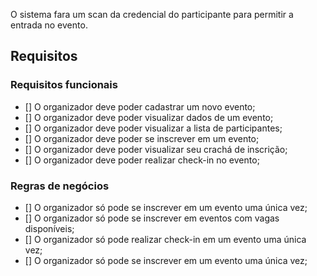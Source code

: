 O sistema fara um scan da credencial do participante para permitir a entrada no evento.

## Requisitos


### Requisitos funcionais


- [] O organizador deve poder cadastrar um novo evento;
- [] O organizador deve poder visualizar dados de um evento;
- [] O organizador deve poder visualizar a lista de participantes;
- [] O organizador deve poder se inscrever em um evento;
- [] O organizador deve poder visualizar seu crachá de inscrição;
- [] O organizador deve poder realizar check-in no evento;

### Regras de negócios

- [] O organizador só pode se inscrever em um evento uma única vez;
- [] O organizador só pode se inscrever em eventos com vagas disponíveis;
- [] O organizador só pode realizar check-in em um evento uma única vez;
- [] O organizador só pode se inscrever em um evento uma única vez;

